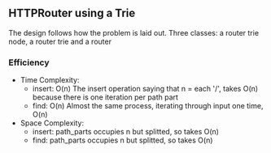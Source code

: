 ## HTTPRouter using a Trie

The design follows how the problem is laid out. Three classes: a router trie node, a router trie and a router

### Efficiency

- Time Complexity:
   - insert: O(n) The insert operation saying that n = each '/', takes O(n) because there is one iteration per path part
   - find: O(n) Almost the same process, iterating through input one time, O(n)
- Space Complexity:
   - insert: path_parts occupies n but splitted, so takes O(n)
   - find: path_parts occupies n but splitted, so takes O(n)